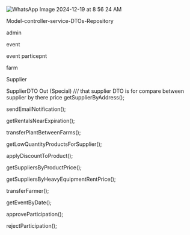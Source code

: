![WhatsApp Image 2024-12-19 at 8 56 24 AM](https://github.com/user-attachments/assets/c49de91e-be64-4fa3-b692-be3ac20834fc)





Model-controller-service-DTOs-Repository
 

admin

event

event particepnt

farm 

Supplier 


 SupplierDTO Out (Special)
///  that supplier DTO is for compare between supplier by there price
getSupplierByAddress();

sendEmailNotification();

getRentalsNearExpiration();

transferPlantBetweenFarms();

getLowQuantityProductsForSupplier();

applyDiscountToProduct();

getSuppliersByProductPrice();

getSuppliersByHeavyEquipmentRentPrice();

transferFarmer();

getEventByDate();

approveParticipation();

rejectParticipation();


